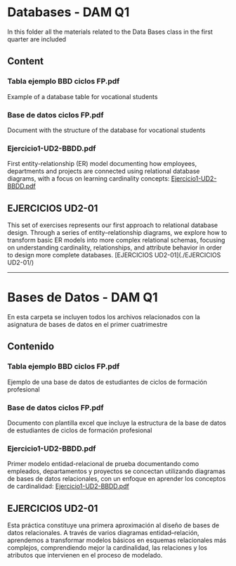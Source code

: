 # Databases - DAM Q1

In this folder all the materials related to the Data Bases class in the first quarter are included

## Content

### Tabla ejemplo BBD ciclos FP.pdf 
Example of a database table for vocational students 

### Base de datos ciclos FP.pdf
Document with the structure of the database for vocational students

### Ejercicio1-UD2-BBDD.pdf

First entity-relationship (ER) model documenting how employees, departments and projects are connected using relational database diagrams, with a focus on learning cardinality concepts: 
[Ejercicio1-UD2-BBDD.pdf](Ejercicio1-UD2-BBDD.pdf)

## EJERCICIOS UD2-01

This set of exercises represents our first approach to relational database design.
Through a series of entity–relationship diagrams, we explore how to transform basic ER models into more complex relational schemas, focusing on understanding cardinality, relationships, and attribute behavior in order to design more complete databases. [EJERCICIOS UD2-01](./EJERCICIOS UD2-01/)


-----------

# Bases de Datos - DAM Q1

En esta carpeta se incluyen todos los archivos relacionados con la asignatura de bases de datos en el primer cuatrimestre

## Contenido

### Tabla ejemplo BBD ciclos FP.pdf
Ejemplo de una base de datos de estudiantes de ciclos de formación profesional

### Base de datos ciclos FP.pdf
Documento con plantilla excel que incluye la estructura de la base de datos de estudiantes de ciclos de formación profesional

### Ejercicio1-UD2-BBDD.pdf

Primer modelo entidad-relacional de prueba documentando como empleados, departamentos y proyectos se concectan utilizando diagramas de bases de datos relacionales, con un enfoque en aprender los conceptos de cardinalidad: [Ejercicio1-UD2-BBDD.pdf](Ejercicio1-UD2-BBDD.pdf)

## EJERCICIOS UD2-01

Esta práctica constituye una primera aproximación al diseño de bases de datos relacionales.
A través de varios diagramas entidad–relación, aprendemos a transformar modelos básicos en esquemas relacionales más complejos, comprendiendo mejor la cardinalidad, las relaciones y los atributos que intervienen en el proceso de modelado.
